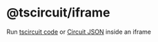 # @tscircuit/iframe

Run [tscircuit code](https://github.com/tscircuit/tscircuit) or [Circuit JSON](https://github.com/tscircuit/circuit-json) inside an iframe
